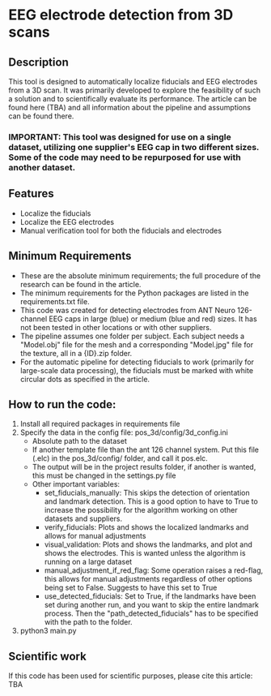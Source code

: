 # EEG electrode detection from 3D scans

## Description
This tool is designed to automatically localize fiducials and EEG electrodes from a 3D scan. It was primarily 
developed to explore the feasibility of such a solution and to scientifically evaluate its performance. The article
can be found here (TBA) and all information about the pipeline and assumptions can be found there.

### IMPORTANT: This tool was designed for use on a single dataset, utilizing one supplier's EEG cap in two different sizes. Some of the code may need to be repurposed for use with another dataset.

## Features
- Localize the fiducials 
- Localize the EEG electrodes
- Manual verification tool for both the fiducials and electrodes

## Minimum Requirements
- These are the absolute minimum requirements; the full procedure of the research can be found in the article.
- The minimum requirements for the Python packages are listed in the requirements.txt file.
- This code was created for detecting electrodes from ANT Neuro 126-channel EEG caps in large (blue) or medium (blue and red) sizes. It has not been tested in other locations or with other suppliers.
- The pipeline assumes one folder per subject. Each subject needs a "Model.obj" file for the mesh and a corresponding "Model.jpg" file for the texture, all in a {ID}.zip folder.
- For the automatic pipeline for detecting fiducials to work (primarily for large-scale data processing), the fiducials must be marked with white circular dots as specified in the article.

## How to run the code:
1. Install all required packages in requirements file
2. Specify the data in the config file: pos_3d/config/3d_config.ini
   - Absolute path to the dataset
   - If another template file than the ant 126 channel system. Put this file (.elc) in the pos_3d/config/ folder, and call it pos.elc.
   - The output will be in the project results folder, if another is wanted, this must be changed in the settings.py file
   - Other important variables:
     - set_fiducials_manually: This skips the detection of orientation and landmark detection. This is a good option to have to True to increase the possibility for the algorithm working on other datasets and suppliers.
     - verify_fiducials: Plots and shows the localized landmarks and allows for manual adjustments
     - visual_validation: Plots and shows the landmarks, and plot and shows the electrodes. This is wanted unless the algorithm is running on a large dataset
     - manual_adjustment_if_red_flag: Some operation raises a red-flag, this allows for manual adjustments regardless of other options being set to False. Suggests to have this set to True
     - use_detected_fiducials: Set to True, if the landmarks have been set during another run, and you want to skip the entire landmark process. Then the "path_detected_fiducials" has to be specified with the path to the folder.
3. python3 main.py


## Scientific work
If this code has been used for scientific purposes, please cite this article: TBA

